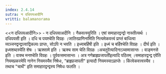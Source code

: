 ```yaml
---
index: 2.4.14
sutra: न दधिपयआदीनि
vritti: balamanorama
---
```


<<न दधिपयआदीनि>> - न दधिपयाअदीनि । नैकवत्स्युरिति । एषां समाहारद्वन्द्वो नास्तीत्यर्थः । दधिपयसी इति । दधि च पयश्चेति विग्रहः ।जातिरप्राणिना॑मिति नित्यमेकवत्त्वं प्राप्तं बाधित्वा व्यञ्जनद्वन्द्वात्वाद्विकल्पः प्राप्तः, सोऽपि न भवति । इध्माबर्हिषी इति । इध्मं च बर्हिश्चेति विग्रहः । दीर्घ इति ।इध्मशब्दस्ये॑ति शेषः । ऋक्सामे इति । ऋक्च साम चेति विग्रहः ।अचतुरे॑त्यादिनाऽच्समासान्तः । वाङ्मनसे इति । वाक्च मनश्चेति विग्रहः । पूर्ववत्समासान्तः । अत्र गणेब्राहृप्रजापती॑इत्यादि पठितम् ।समाहारद्वन्द्व एवे॑ति नियमप्रकरमेपि नानेन नियमस्यैव निषेधः, "ब्राहृप्रजापती" इत्यादौ नियमस्याऽप्राप्तेः । किंत्वेकवत्त्वस्यैव । तथाच "चार्थे" इति समाहारद्वन्द्वस्य निषेधः फलति । 